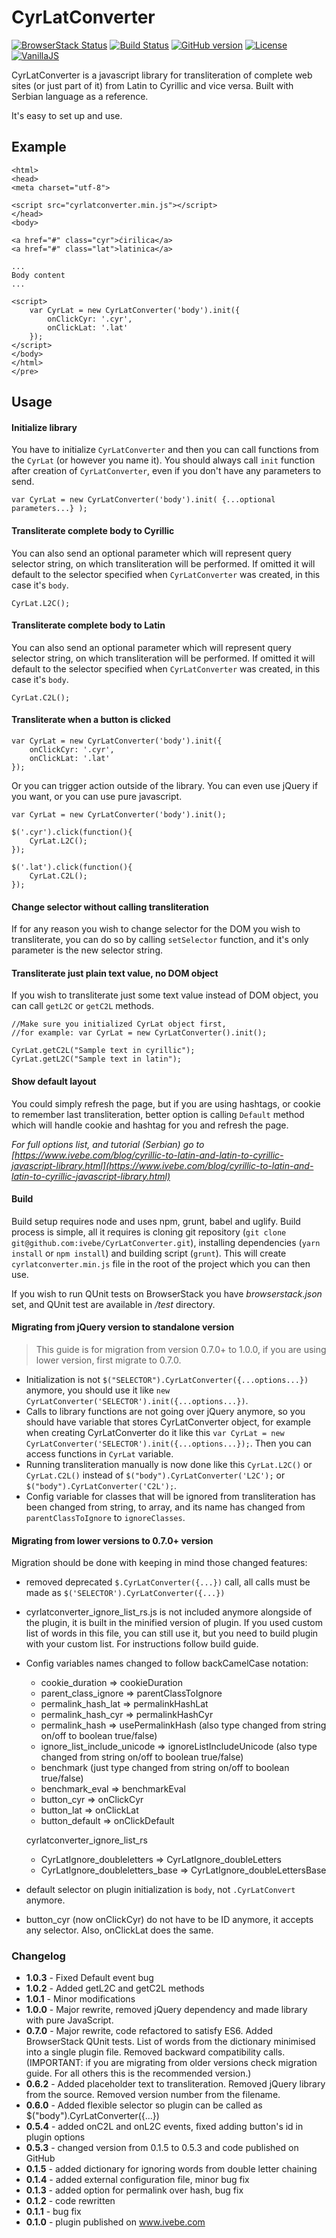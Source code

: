 # CyrLatConverter

[![BrowserStack Status](https://automate.browserstack.com/badge.svg?badge_key=ZkFVTnpRa04waEJ0dHliTmhSYmxHK0k1TlJwaHdCOGpab21hVkxTWVEvYz0tLWYxQ2tKVkZ5ZmdLVXdWMk5VMDVGZGc9PQ==--76f68acfe3a4b79c33c22bebae2c36aadcdfa84b%)](https://automate.browserstack.com/public-build/ZkFVTnpRa04waEJ0dHliTmhSYmxHK0k1TlJwaHdCOGpab21hVkxTWVEvYz0tLWYxQ2tKVkZ5ZmdLVXdWMk5VMDVGZGc9PQ==--76f68acfe3a4b79c33c22bebae2c36aadcdfa84b%)
[![Build Status](https://travis-ci.com/ivebe/CyrLatConverter.svg?branch=master)](https://travis-ci.com/ivebe/CyrLatConverter)
[![GitHub version](https://badge.fury.io/gh/ivebe%2FCyrLatConverter.svg)](https://badge.fury.io/gh/ivebe%2FCyrLatConverter)
[![License](https://img.shields.io/badge/License-Apache%202.0-blue.svg)](https://opensource.org/licenses/Apache-2.0)
[![VanillaJS](https://img.shields.io/badge/VanillaJS-no--dependencies-green.svg)]()

CyrLatConverter is a javascript library for transliteration of complete web sites (or just part of it) from Latin to Cyrillic and vice versa. Built with Serbian language as a reference.

It's easy to set up and use.

## Example
    <html>
    <head> 
    <meta charset="utf-8">

    <script src="cyrlatconverter.min.js"></script> 
    </head>
    <body>

    <a href="#" class="cyr">ćirilica</a>
    <a href="#" class="lat">latinica</a>

    ...
    Body content
    ...

    <script>
        var CyrLat = new CyrLatConverter('body').init({
            onClickCyr: '.cyr',
            onClickLat: '.lat'
        });
    </script>
    </body>
    </html>
    </pre>

## Usage

#### Initialize library
You have to initialize `CyrLatConverter` and then you can call functions from the `CyrLat` (or however you name it). You should always call `init` function after creation of `CyrLatConverter`, even if you don't have any parameters to send.

    var CyrLat = new CyrLatConverter('body').init( {...optional parameters...} );


#### Transliterate complete body to Cyrillic
You can also send an optional parameter which will represent query selector string, on which transliteration will be performed. 
If omitted it will default to the selector specified when `CyrLatConverter` was created, in this case it's `body`. 

    CyrLat.L2C();


#### Transliterate complete body to Latin
You can also send an optional parameter which will represent query selector string, on which transliteration will be performed. 
If omitted it will default to the selector specified when `CyrLatConverter` was created, in this case it's `body`. 

    CyrLat.C2L();

#### Transliterate when a button is clicked

    var CyrLat = new CyrLatConverter('body').init({
        onClickCyr: '.cyr',
        onClickLat: '.lat'
    });


Or you can trigger action outside of the library. You can even use jQuery if you want, or you can use pure javascript.


    var CyrLat = new CyrLatConverter('body').init();
    
    $('.cyr').click(function(){
        CyrLat.L2C();
    });
    
    $('.lat').click(function(){
        CyrLat.C2L();
    });

#### Change selector without calling transliteration
If for any reason you wish to change selector for the DOM you wish to transliterate, you can do so by calling `setSelector` 
function, and it's only parameter is the new selector string.

#### Transliterate just plain text value, no DOM object
If you wish to transliterate just some text value instead of DOM object, you can call `getL2C` or `getC2L` methods. 

    //Make sure you initialized CyrLat object first, 
    //for example: var CyrLat = new CyrLatConverter().init();
    
    CyrLat.getC2L("Sample text in cyrillic");
    CyrLat.getL2C("Sample text in latin");

#### Show default layout
You could simply refresh the page, but if you are using hashtags, or cookie to remember last transliteration, 
better option is calling `Default` method which will handle cookie and hashtag for you and refresh the page.

*For full options list, and tutorial (Serbian) go to 
[https://www.ivebe.com/blog/cyrillic-to-latin-and-latin-to-cyrillic-javascript-library.html](https://www.ivebe.com/blog/cyrillic-to-latin-and-latin-to-cyrillic-javascript-library.html)*

#### Build 

Build setup requires node and uses npm, grunt, babel and uglify. Build process is simple, all it requires is cloning 
git repository (`git clone git@github.com:ivebe/CyrLatConverter.git`), installing dependencies (`yarn install` or `npm install`) 
and building script (`grunt`). This will create `cyrlatconverter.min.js` file in the root of the project which you can then use.

If you wish to run QUnit tests on BrowserStack you have *browserstack.json* set, and QUnit test are available in */test* directory.

#### Migrating from jQuery version to standalone version
> This guide is for migration from version 0.7.0+ to 1.0.0, if you are using lower version, first migrate to 0.7.0.
- Initialization is not `$("SELECTOR").CyrLatConverter({...options...})` anymore, you should use it like `new CyrLatConverter('SELECTOR').init({...options...})`.
- Calls to library functions are not going over jQuery anymore, so you should have variable that stores CyrLatConverter object, for example when creating CyrLatConverter do it like this `var CyrLat = new CyrLatConverter('SELECTOR').init({...options...});`. Then you can access functions in `CyrLat` variable.
- Running transliteration manually is now done like this `CyrLat.L2C()` or `CyrLat.C2L()` instead of `$("body").CyrLatConverter('L2C');` or `$("body").CyrLatConverter('C2L');`.
- Config variable for classes that will be ignored from transliteration has been changed from string, to array, and its name has changed from `parentClassToIgnore` to `ignoreClasses`.

#### Migrating from lower versions to 0.7.0+ version

Migration should be done with keeping in mind those changed features:

- removed deprecated `$.CyrLatConverter({...})` call, all calls must be made as `$('SELECTOR').CyrLatConverter({...})`
- cyrlatconverter_ignore_list_rs.js is not included anymore alongside of the plugin, it is built in the minified version of plugin. If you used custom list of words in this file, you can still use it, but you need to build plugin with your custom list. For instructions follow build guide.
- Config variables names changed to follow backCamelCase notation:
    * cookie_duration => cookieDuration
    * parent_class_ignore => parentClassToIgnore
    * permalink_hash_lat => permalinkHashLat
    * permalink_hash_cyr => permalinkHashCyr
    * permalink_hash => usePermalinkHash (also type changed from string on/off to boolean true/false)
    * ignore_list_include_unicode => ignoreListIncludeUnicode (also type changed from string on/off to boolean true/false)
    * benchmark (just type changed from string on/off to boolean true/false)
    * benchmark_eval => benchmarkEval
    * button_cyr => onClickCyr
    * button_lat => onClickLat
    * button_default => onClickDefault
    
    cyrlatconverter_ignore_list_rs
    * CyrLatIgnore_doubleletters => CyrLatIgnore_doubleLetters
    * CyrLatIgnore_doubleletters_base => CyrLatIgnore_doubleLettersBase
    
- default selector on plugin initialization is `body`, not `.CyrLatConvert` anymore.
- button_cyr (now onClickCyr) do not have to be ID anymore, it accepts any selector. Also, onClickLat does the same.

### Changelog
- **1.0.3** - Fixed Default event bug 
- **1.0.2** - Added getL2C and getC2L methods 
- **1.0.1** - Minor modifications
- **1.0.0** - Major rewrite, removed jQuery dependency and made library with pure JavaScript.
- **0.7.0** - Major rewrite, code refactored to satisfy ES6. Added BrowserStack QUnit tests. List of words from the dictionary minimised into a single plugin file. Removed backward compatibility calls. (IMPORTANT: if you are migrating from older versions check migration guide. For all others this is the recommended version.)
- **0.6.2** - Added placeholder text to transliteration. Removed jQuery library from the source. Removed version number from the filename.
- **0.6.0** - Added flexible selector so plugin can be called as $("body").CyrLatConverter({...})
- **0.5.4** - added onC2L and onL2C events, fixed adding button's id in plugin options
- **0.5.3** - changed version from 0.1.5 to 0.5.3 and code published on GitHub
- **0.1.5** - added dictionary for ignoring words from double letter chaining
- **0.1.4** - added external configuration file, minor bug fix
- **0.1.3** - added option for permalink over hash, bug fix
- **0.1.2** - code rewritten
- **0.1.1** - bug fix
- **0.1.0** - plugin published on www.ivebe.com
